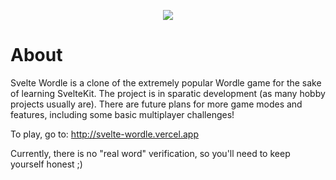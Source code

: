 <p align="center">
 <img src="https://user-images.githubusercontent.com/1239469/152743615-deb2476f-8edb-43d6-af10-7ef8f821aed7.png" />
</p>

# About
Svelte Wordle is a clone of the extremely popular Wordle game for the sake of learning SvelteKit. The project is in sparatic development (as many hobby projects usually are). There are future plans for more game modes and features, including some basic multiplayer challenges!

To play, go to: http://svelte-wordle.vercel.app

Currently, there is no "real word" verification, so you'll need to keep yourself honest ;)
